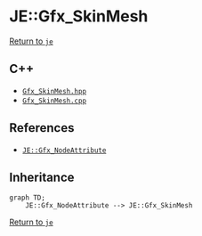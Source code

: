 # JE::Gfx_SkinMesh

[Return to `je`](/docs/je.md)

## C++

- [`Gfx_SkinMesh.hpp`](/src/je/Gfx_SkinMesh.hpp)
- [`Gfx_SkinMesh.cpp`](/src/je/Gfx_SkinMesh.cpp)

## References

- [`JE::Gfx_NodeAttribute`](/docs/je/Gfx_NodeAttribute.md)

## Inheritance

```mermaid
graph TD;
    JE::Gfx_NodeAttribute --> JE::Gfx_SkinMesh
```

[Return to `je`](/docs/je.md)